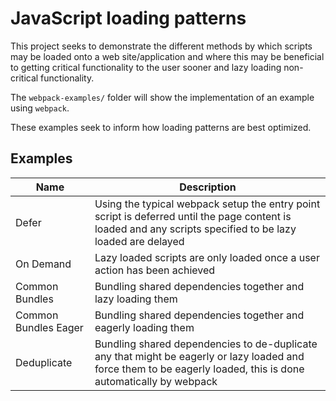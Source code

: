 # JavaScript loading patterns

This project seeks to demonstrate the different methods by which scripts may be loaded onto a web site/application and where this may be beneficial to getting critical functionality to the user sooner and lazy loading non-critical functionality.

The `webpack-examples/` folder will show the implementation of an example using `webpack`.

These examples seek to inform how loading patterns are best optimized.

## Examples

| Name | Description |
|-|-|
| Defer | Using the typical webpack setup the entry point script is deferred until the page content is loaded and any scripts specified to be lazy loaded are delayed |
| On Demand | Lazy loaded scripts are only loaded once a user action has been achieved |
| Common Bundles | Bundling shared dependencies together and lazy loading them |
| Common Bundles Eager | Bundling shared dependencies together and eagerly loading them |
| Deduplicate | Bundling shared dependencies to de-duplicate any that might be eagerly or lazy loaded and force them to be eagerly loaded, this is done automatically by webpack |